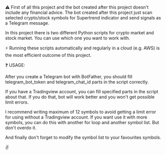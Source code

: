 ⚠️ First of all this project and the bot created after this project doesn't include any financial advice. The bot created after this project just scan selected crypto/stock symbols for Supertrend indicator and send signals as a Telegram message.

In this project there is two different Python scripts for crypto market and stock market. You can use which one you want to work with.

⚡ Running these scripts automatically and regularly in a cloud (e.g. AWS) is the most efficient outcome of this project.

❓ USAGE:

After you create a Telegram bot with BotFather, you should fill telegram_bot_token and telegram_chat_id parts in the script correctly.

If you have a Tradingview account, you can fill specified parts in the script about that. If you do that, bot will work better and you won't get possible limit errors.

I recommend writing maximum of 12 symbols to avoid getting a limit error for using without a Tradingview account. If you want use it with more symbols, you can do this with another for loop and another symbol list. But don't overdo it.

And finally don't forget to modify the symbol list to your favourites symbols.

✌️
